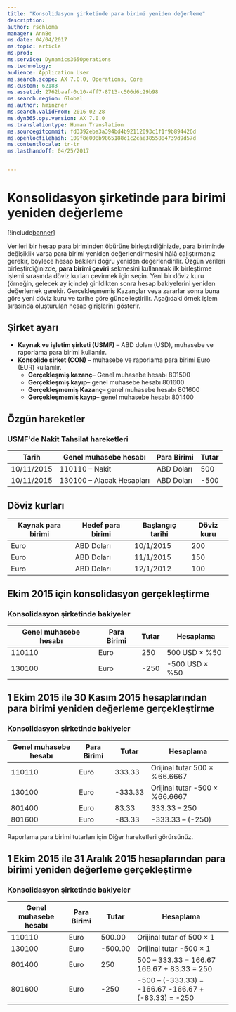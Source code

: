 ```yaml
---
title: "Konsolidasyon şirketinde para birimi yeniden değerleme"
description: 
author: rschloma
manager: AnnBe
ms.date: 04/04/2017
ms.topic: article
ms.prod: 
ms.service: Dynamics365Operations
ms.technology: 
audience: Application User
ms.search.scope: AX 7.0.0, Operations, Core
ms.custom: 62183
ms.assetid: 2762baaf-0c10-4ff7-8713-c506d6c29b98
ms.search.region: Global
ms.author: hminzner
ms.search.validFrom: 2016-02-28
ms.dyn365.ops.version: AX 7.0.0
ms.translationtype: Human Translation
ms.sourcegitcommit: fd3392eba3a394bd4b92112093c1f1f9b894426d
ms.openlocfilehash: 109f8e008b9865188c1c2cae3855884739d9d57d
ms.contentlocale: tr-tr
ms.lasthandoff: 04/25/2017


---
```


# <a name="currency-revaluation-in-a-consolidation-company"></a>Konsolidasyon şirketinde para birimi yeniden değerleme

[!include[banner](../includes/banner.md)]




Verileri bir hesap para biriminden öbürüne birleştirdiğinizde, para biriminde değişiklik varsa para birimi yeniden değerlendirmesini hâlâ çalıştırmanız gerekir, böylece hesap bakileri doğru yeniden değerlendirilir. Özgün verileri birleştirdiğinizde, **para birimi çeviri** sekmesini kullanarak ilk birleştirme işlemi sırasında döviz kurları çevirmek için seçin. Yeni bir döviz kuru (örneğin, gelecek ay içinde) girildikten sonra hesap bakiyelerini yeniden değerlemek gerekir. Gerçekleşmemiş Kazançlar veya zararlar sonra buna göre yeni döviz kuru ve tarihe göre güncelleştirilir. Aşağıdaki örnek işlem sırasında oluşturulan hesap girişlerini gösterir.

## <a name="company-setup"></a>Şirket ayarı
-   **Kaynak ve işletim şirketi (USMF)** – ABD doları (USD), muhasebe ve raporlama para birimi kullanılır.
-   **Konsolide şirket (CON)** – muhasebe ve raporlama para birimi Euro (EUR) kullanılır.
    -   **Gerçekleşmiş kazanç**– Genel muhasebe hesabı 801500
    -   **Gerçekleşmiş kayıp**– genel muhasebe hesabı 801600
    -   **Gerçekleşmemiş Kazanç**– genel muhasebe hesabı 801600
    -   **Gerçekleşmemiş kayıp**– genel muhasebe hesabı 801400

## <a name="original-transactions"></a>Özgün hareketler
### <a name="cash-receipt-transactions-in-usmf"></a>USMF'de Nakit Tahsilat hareketleri

| Tarih       | Genel muhasebe hesabı               | Para Birimi | Tutar |
|------------|------------------------------|----------|--------|
| 10/11/2015 | 110110 – Nakit                | ABD Doları      | 500    |
| 10/11/2015 | 130100 – Alacak Hesapları | ABD Doları      | -500   |

## <a name="exchange-rates"></a>Döviz kurları
| Kaynak para birimi | Hedef para birimi | Başlangıç tarihi | Döviz kuru |
|---------------|-------------|------------|---------------|
| Euro           | ABD Doları         | 10/1/2015  | 200           |
| Euro           | ABD Doları         | 11/1/2015  | 150           |
| Euro           | ABD Doları         | 12/1/2012  | 100           |

## <a name="perform-the-consolidation-for-october-2015"></a>Ekim 2015 için konsolidasyon gerçekleştirme
### <a name="balances-in-the-consolidation-company"></a>Konsolidasyon şirketinde bakiyeler

| Genel muhasebe hesabı | Para Birimi | Tutar | Hesaplama    |
|----------------|----------|--------|----------------|
| 110110         | Euro      | 250    | 500 USD × %50  |
| 130100         | Euro      | -250   | -500 USD × %50 |

## <a name="perform-currency-revaluation-for-the-accounts-from-october-1-2015-through-november-30-2015"></a>1 Ekim 2015 ile 30 Kasım 2015 hesaplarından para birimi yeniden değerleme gerçekleştirme
### <a name="balances-in-the-consolidation-company"></a>Konsolidasyon şirketinde bakiyeler

| Genel muhasebe hesabı | Para Birimi | Tutar  | Hesaplama                        |
|----------------|----------|---------|------------------------------------|
| 110110         | Euro      | 333.33  | Orijinal tutar 500 × %66.6667  |
| 130100         | Euro      | -333.33 | Orijinal tutar -500 × %66.6667 |
| 801400         | Euro      | 83.33   | 333.33 – 250                       |
| 801600         | Euro      | -83.33  | -333.33 – (-250)                   |

Raporlama para birimi tutarları için Diğer hareketleri görürsünüz.

## <a name="perform-currency-revaluation-for-the-accounts-from-october-1-2015-through-december-31-2015"></a>1 Ekim 2015 ile 31 Aralık 2015 hesaplarından para birimi yeniden değerleme gerçekleştirme
### <a name="balances-in-the-consolidation-company"></a>Konsolidasyon şirketinde bakiyeler

| Genel muhasebe hesabı | Para Birimi | Tutar  | Hesaplama                                          |
|----------------|----------|---------|------------------------------------------------------|
| 110110         | Euro      | 500.00  | Orijinal tutar of 500 × 1                           |
| 130100         | Euro      | -500.00 | Orijinal tutar -500 × 1                          |
| 801400         | Euro      | 250     | 500 – 333.33 = 166.67 166.67 + 83.33 = 250           |
| 801600         | Euro      | -250    | -500 – (-333.33) = -166.67 -166.67 + (-83.33) = -250 |






